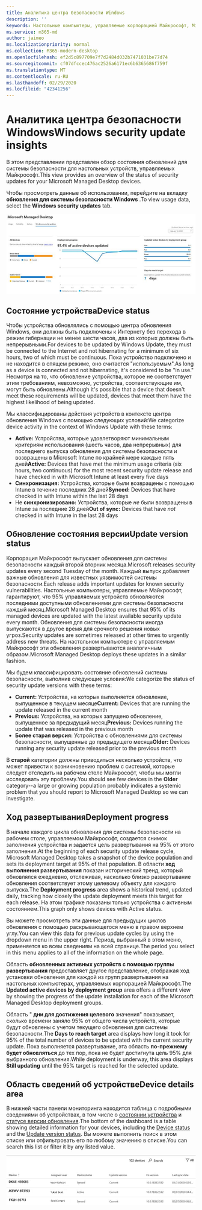 ```yaml
---
title: Аналитика центра безопасности Windows
description: ''
keywords: Настольные компьютеры, управляемые корпорацией Майкрософт, Microsoft 365, служба, документация
ms.service: m365-md
author: jaimeo
ms.localizationpriority: normal
ms.collection: M365-modern-desktop
ms.openlocfilehash: ef2d5c897709e7f7d2484d032b7471031be77d74
ms.sourcegitcommit: cf07dfccec476ac2526a6171ec6b6365686f759f
ms.translationtype: MT
ms.contentlocale: ru-RU
ms.lasthandoff: 02/29/2020
ms.locfileid: "42341256"
---
```

# <a name="windows-security-update-insights"></a><span data-ttu-id="39ae1-103">Аналитика центра безопасности Windows</span><span class="sxs-lookup"><span data-stu-id="39ae1-103">Windows security update insights</span></span>
<span data-ttu-id="39ae1-104">В этом представлении представлен обзор состояния обновлений для системы безопасности для настольных устройств, управляемых Майкрософт.</span><span class="sxs-lookup"><span data-stu-id="39ae1-104">This view provides an overview of the status of security updates for your Microsoft Managed Desktop devices.</span></span> 

<span data-ttu-id="39ae1-105">Чтобы просмотреть данные об использовании, перейдите на вкладку <strong>обновления для системы безопасности Windows</strong> .</span><span class="sxs-lookup"><span data-stu-id="39ae1-105">To view usage data, select the <strong>Windows security updates</strong> tab.</span></span>

![Область обновления для системы безопасности Windows: линейчатые графики состояния устройства и версии обновления в левом столбце, обновление процесса развертывания со временем в центральном столбце и процент активных устройств по группам развертывания, а также количество дней, затраченных на доступ к целевому элементу развертывания %95% в правом столбце.](../../media/update-insights.jpg)

## <a name="device-status"></a><span data-ttu-id="39ae1-107">Состояние устройства</span><span class="sxs-lookup"><span data-stu-id="39ae1-107">Device status</span></span>

<span data-ttu-id="39ae1-108">Чтобы устройства обновлялись с помощью центра обновления Windows, они должны быть подключены к Интернету без перехода в режим гибернации не менее шести часов, два из которых должны быть непрерывными.</span><span class="sxs-lookup"><span data-stu-id="39ae1-108">For devices to be updated by Windows Update, they must be connected to the Internet and not hibernating for a minimum of six hours, two of which must be continuous.</span></span> <span data-ttu-id="39ae1-109">Пока устройство подключено и не находится в спящем режиме, оно считается "используемым".</span><span class="sxs-lookup"><span data-stu-id="39ae1-109">As long as a device is connected and not hibernating, it's considered to be "in use."</span></span> <span data-ttu-id="39ae1-110">Несмотря на то, что обновление устройства, которое не соответствует этим требованиям, невозможно, устройства, соответствующие им, могут быть обновлены.</span><span class="sxs-lookup"><span data-stu-id="39ae1-110">Although it's possible that a device that doesn't meet these requirements will be updated, devices that meet them have the highest likelihood of being updated.</span></span> 

<span data-ttu-id="39ae1-111">Мы классифицированы действия устройств в контексте центра обновления Windows с помощью следующих условий:</span><span class="sxs-lookup"><span data-stu-id="39ae1-111">We categorize device activity in the context of Windows Update with these terms:</span></span>

- <span data-ttu-id="39ae1-112"><strong>Active:</strong> Устройства, которые удовлетворяют минимальным критериям использования (шесть часов, два непрерывных) для последнего выпуска обновления для системы безопасности и возвращены в Microsoft Intune по крайней мере каждые пять дней</span><span class="sxs-lookup"><span data-stu-id="39ae1-112"><strong>Active:</strong> Devices that have met the minimum usage criteria (six hours, two continuous) for the most recent security update release and have checked in with Microsoft Intune at least every five days</span></span>
- <span data-ttu-id="39ae1-113"><strong>Синхронизация:</strong> Устройства, которые были возвращены с помощью Intune в течение последних 28 дней</span><span class="sxs-lookup"><span data-stu-id="39ae1-113"><strong>Synced:</strong> Devices that have checked in with Intune within the last 28 days</span></span>
- <span data-ttu-id="39ae1-114">Не <strong>синхронизировано:</strong> Устройства, которые <i>не</i> были возвращены в Intune за последние 28 дней</span><span class="sxs-lookup"><span data-stu-id="39ae1-114"><strong>Out of sync:</strong> Devices that have <i>not</i> checked in with Intune in the last 28 days</span></span>




## <a name="update-version-status"></a><span data-ttu-id="39ae1-115">Обновление состояния версии</span><span class="sxs-lookup"><span data-stu-id="39ae1-115">Update version status</span></span>

<span data-ttu-id="39ae1-116">Корпорация Майкрософт выпускает обновления для системы безопасности каждый второй вторник месяца.</span><span class="sxs-lookup"><span data-stu-id="39ae1-116">Microsoft releases security updates every second Tuesday of the month.</span></span> <span data-ttu-id="39ae1-117">Каждый выпуск добавляет важные обновления для известных уязвимостей системы безопасности.</span><span class="sxs-lookup"><span data-stu-id="39ae1-117">Each release adds important updates for known security vulnerabilities.</span></span> <span data-ttu-id="39ae1-118">Настольные компьютеры, управляемые Майкрософт, гарантируют, что 95% управляемых устройств обновляются последними доступными обновлениями для системы безопасности каждый месяц.</span><span class="sxs-lookup"><span data-stu-id="39ae1-118">Microsoft Managed Desktop ensures that 95% of its managed devices are updated with the latest available security update every month.</span></span> <span data-ttu-id="39ae1-119">Обновления для системы безопасности иногда выпускаются в другое время для срочного решения новых угроз.</span><span class="sxs-lookup"><span data-stu-id="39ae1-119">Security updates are sometimes released at other times to urgently address new threats.</span></span> <span data-ttu-id="39ae1-120">На настольном компьютере с управляемым Майкрософт эти обновления развертываются аналогичным образом.</span><span class="sxs-lookup"><span data-stu-id="39ae1-120">Microsoft Managed Desktop deploys these updates in a similar fashion.</span></span>

<span data-ttu-id="39ae1-121">Мы будем классифицировать состояние обновлений системы безопасности, выполнив следующие условия:</span><span class="sxs-lookup"><span data-stu-id="39ae1-121">We categorize the status of security update versions with these terms:</span></span>

- <span data-ttu-id="39ae1-122"><strong>Current:</strong> Устройства, на которых выполняется обновление, выпущенное в текущем месяце</span><span class="sxs-lookup"><span data-stu-id="39ae1-122"><strong>Current:</strong> Devices that are running the update released in the current month</span></span>
- <span data-ttu-id="39ae1-123"><strong>Previous:</strong> Устройства, на которых запущено обновление, выпущенное за предыдущий месяц</span><span class="sxs-lookup"><span data-stu-id="39ae1-123"><strong>Previous:</strong> Devices running the update that was released in the previous month</span></span>
- <span data-ttu-id="39ae1-124"><strong>Более старая версия:</strong> Устройства с обновлениями для системы безопасности, выпущенные до предыдущего месяца</span><span class="sxs-lookup"><span data-stu-id="39ae1-124"><strong>Older:</strong> Devices running any security update released prior to the previous month</span></span>

<span data-ttu-id="39ae1-125">В <strong>старой</strong> категории должны приводиться несколько устройств, что может привести к возникновению проблем с системой, которые следует отследить на рабочем столе Майкрософт, чтобы мы могли исследовать эту проблему.</span><span class="sxs-lookup"><span data-stu-id="39ae1-125">You should see few devices in the <strong>Older</strong> category--a large or growing population probably indicates a systemic problem that you should report to Microsoft Managed Desktop so we can investigate.</span></span>


## <a name="deployment-progress"></a><span data-ttu-id="39ae1-126">Ход развертывания</span><span class="sxs-lookup"><span data-stu-id="39ae1-126">Deployment progress</span></span>

<span data-ttu-id="39ae1-127">В начале каждого цикла обновления для системы безопасности на рабочем столе, управляемом Майкрософт, создается снимок заполнения устройства и задается цель развертывания на 95% от этого заполнения.</span><span class="sxs-lookup"><span data-stu-id="39ae1-127">At the beginning of each security update release cycle, Microsoft Managed Desktop takes a snapshot of the device population and sets its deployment target at 95% of that population.</span></span> <span data-ttu-id="39ae1-128">В области <strong>ход выполнения развертывания</strong> показан исторический тренд, который обновлялся ежедневно, отслеживая, насколько близко развертывание обновления соответствует этому целевому объекту для каждого выпуска.</span><span class="sxs-lookup"><span data-stu-id="39ae1-128">The <strong>Deployment progress</strong> area shows a historical trend, updated daily, tracking how closely the update deployment meets this target for each release.</span></span> <span data-ttu-id="39ae1-129">На этом графике показаны только устройства с активным состоянием.</span><span class="sxs-lookup"><span data-stu-id="39ae1-129">This graph only shows devices with Active status.</span></span>

<span data-ttu-id="39ae1-130">Вы можете просмотреть эти данные для предыдущих циклов обновления с помощью раскрывающегося меню в правом верхнем углу.</span><span class="sxs-lookup"><span data-stu-id="39ae1-130">You can view this data for previous update cycles by using the dropdown menu in the upper right.</span></span> <span data-ttu-id="39ae1-131">Период, выбранный в этом меню, применяется ко всем сведениям на всей странице.</span><span class="sxs-lookup"><span data-stu-id="39ae1-131">The period you select in this menu applies to all of the information on the whole page.</span></span>

<span data-ttu-id="39ae1-132">Область <strong>обновленных активных устройств с помощью группы развертывания</strong> предоставляет другое представление, отображая ход установки обновления для каждой из групп развертывания на настольных компьютерах, управляемых корпорацией Майкрософт.</span><span class="sxs-lookup"><span data-stu-id="39ae1-132">The <strong>Updated active devices by deployment group</strong> area offers a different view by showing the progress of the update installation for each of the Microsoft Managed Desktop deployment groups.</span></span>

<span data-ttu-id="39ae1-133">Область " <strong>дни для достижения целевого</strong> значения" показывает, сколько времени заняло 95% от общего числа устройств, которые будут обновлены с учетом текущего обновления для системы безопасности.</span><span class="sxs-lookup"><span data-stu-id="39ae1-133">The <strong>Days to reach target</strong> area displays how long it took for 95% of the total number of devices to be updated with the current security update.</span></span> <span data-ttu-id="39ae1-134">Пока выполняется развертывание, эта область <strong>по-прежнему будет обновляться</strong> до тех пор, пока не будет достигнута цель 95% для выбранного обновления.</span><span class="sxs-lookup"><span data-stu-id="39ae1-134">While deployment is underway, this area displays <strong>Still updating</strong> until the 95% target is reached for the selected update.</span></span>

## <a name="device-details-area"></a><span data-ttu-id="39ae1-135">Область сведений об устройстве</span><span class="sxs-lookup"><span data-stu-id="39ae1-135">Device details area</span></span>

<span data-ttu-id="39ae1-136">В нижней части панели мониторинга находится таблица с подробными сведениями об устройствах, в том числе о [состоянии устройства](#device-status) и [статусе версии обновления](#update-version-status).</span><span class="sxs-lookup"><span data-stu-id="39ae1-136">The bottom of the dashboard is a table showing detailed information for your devices, including the [Device status](#device-status) and the [Update version status](#update-version-status).</span></span> <span data-ttu-id="39ae1-137">Вы можете выполнить поиск в этом списке или отфильтровать его по любому значению в списке.</span><span class="sxs-lookup"><span data-stu-id="39ae1-137">You can search this list or filter it by any listed value.</span></span>


![Таблица сведений об устройстве, в которой показаны столбцы для имени устройства, назначенного пользователя, состояния устройства, версии обновления, версии операционной системы и даты последней синхронизации устройства.](../../media/security-update-insights-device-table-sterile.png)
